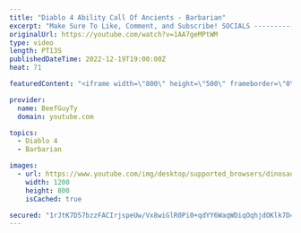 ```yaml
---
title: "Diablo 4 Ability Call Of Ancients - Barbarian"
excerpt: "Make Sure To Like, Comment, and Subscribe! SOCIALS ---------------------------------------------- Join Our ..."
originalUrl: https://youtube.com/watch?v=1AA7geMPtWM
type: video
length: PT13S
publishedDateTime: 2022-12-19T19:00:00Z
heat: 71

featuredContent: "<iframe width=\"800\" height=\"500\" frameborder=\"0\" src=\"https://www.youtube.com/embed/1AA7geMPtWM\" allow=\"accelerometer; autoplay; encrypted-media; gyroscope; picture-in-picture\" allowfullscreen></iframe>"

provider:
  name: BeefGuyTy
  domain: youtube.com

topics:
  - Diablo 4
  - Barbarian

images:
  - url: https://www.youtube.com/img/desktop/supported_browsers/dinosaur.png
    width: 1200
    height: 800
    isCached: true

secured: "1rJtK7D57bzzFACIrjspeUw/Vx8wiGlR0Pi0+qdYY6WaqWDiqOqhjdOKlk7D4rQm/c/Sj7Oh/0Y6uNfbzNuZXQ3hIRGjO5geqh2fzmAq5l5bgQoD+aLEPr4llWagfA95z0EzXxvTf8Og3LIet0zYcxcSESjBCP649MPpEuSV/vgFppoahnuJmV+/uMFD3riP5or8JKZjMBwfvlR2gGtTkH4OWRyhd8fUzsv9OWJYGYgXGsZUXCu5zEA8LTgZjY9ZinaNTkwlFXgwmqHMUyMixHqSMiR0sz7266ruASzSLyPUjoOi7MibPtTq1BzYKtWqfM3POOP1cT9cOUrVxgjxnsqgDQxAK48dIQDpCLx+obZ3euQZcuIg0LTWr3EUYQ2OhLads2+iCQUsCYIsJilIdQkeHlXruxEj4RPbGJAz4zA=;jRNupDmG6aY3pNr3P0hBBA=="
---
```


